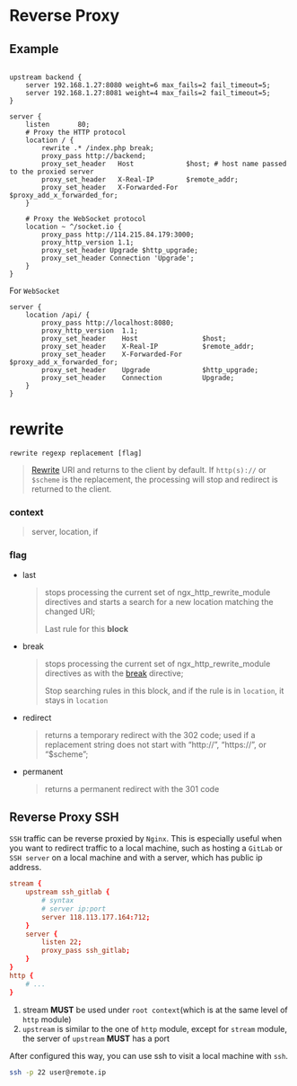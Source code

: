 
# Reverse Proxy

## Example

```nginx

upstream backend {
    server 192.168.1.27:8080 weight=6 max_fails=2 fail_timeout=5;
    server 192.168.1.27:8081 weight=4 max_fails=2 fail_timeout=5;
}

server {
    listen       80;
    # Proxy the HTTP protocol
    location / {
        rewrite .* /index.php break;
        proxy_pass http://backend;
        proxy_set_header   Host             $host; # host name passed to the proxied server
        proxy_set_header   X-Real-IP        $remote_addr;
        proxy_set_header   X-Forwarded-For  $proxy_add_x_forwarded_for;
    }

    # Proxy the WebSocket protocol
    location ~ ^/socket.io {
        proxy_pass http://114.215.84.179:3000;
        proxy_http_version 1.1;
        proxy_set_header Upgrade $http_upgrade;
        proxy_set_header Connection 'Upgrade';
    }   
}
```

For `WebSocket`

```nginx
server {
    location /api/ {
        proxy_pass http://localhost:8080;
        proxy_http_version  1.1;
        proxy_set_header    Host                $host;
        proxy_set_header    X-Real-IP           $remote_addr;
        proxy_set_header    X-Forwarded-For     $proxy_add_x_forwarded_for;
        proxy_set_header    Upgrade             $http_upgrade;
        proxy_set_header    Connection          Upgrade;
    }
}
```


# rewrite 

```nginx
rewrite regexp replacement [flag]

```

> [Rewrite][rewrite] URI and returns to the client by default.
> If `http(s)://` or `$scheme` is the replacement, the processing will stop and redirect is returned to the client.

### context

> server, location, if

### flag

- last 
    
    > stops processing the current set of ngx_http_rewrite_module directives and starts a search for a new location matching the changed URI;
    >
    > Last rule for this **block**

- break

    > stops processing the current set of ngx_http_rewrite_module directives as with the [break][break] directive;
    > 
    > Stop searching rules in this block, and if the rule is in `location`, it stays in `location`

- redirect

    > returns a temporary redirect with the 302 code; used if a replacement string does not start with “http://”, “https://”, or “$scheme”;

- permanent

    > returns a permanent redirect with the 301 code

## Reverse Proxy SSH

`SSH` traffic can be reverse proxied by `Nginx`. This is especially useful when you want to redirect traffic to a local machine, such as hosting a `GitLab` or `SSH server` on a local machine and with a server, which has public ip address. 

```conf
stream {
    upstream ssh_gitlab {
        # syntax
        # server ip:port
        server 118.113.177.164:712;
    }
    server {
        listen 22;
        proxy_pass ssh_gitlab;
    }
}
http {
    # ...
}
```

1. stream **MUST** be used under `root context`(which is at the same level of `http` module)
2. `upstream` is similar to the one of `http` module, except for `stream` module, the server of `upstream` **MUST** has a port

After configured this way, you can use ssh to visit a local machine with `ssh`.

```bash
ssh -p 22 user@remote.ip
```

[break]: https://nginx.org/en/docs/http/ngx_http_rewrite_module.html#break
[rewrite]: https://nginx.org/en/docs/http/ngx_http_rewrite_module.html#rewrite


